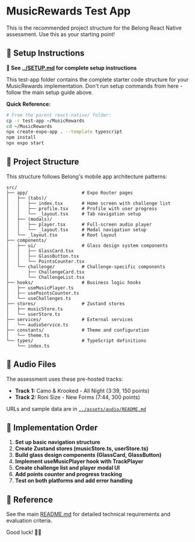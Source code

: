 # MusicRewards Test App

This is the recommended project structure for the Belong React Native assessment. Use this as your starting point!

## 🚀 Setup Instructions

**📖 See [../SETUP.md](../SETUP.md) for complete setup instructions**

This test-app folder contains the complete starter code structure for your MusicRewards implementation. Don't run setup commands from here - follow the main setup guide above.

**Quick Reference:**
```bash
# From the parent react-native/ folder:
cp -r test-app ~/MusicRewards
cd ~/MusicRewards
npx create-expo-app . --template typescript
npm install
npx expo start
```

## 📁 Project Structure

This structure follows Belong's mobile app architecture patterns:

```
src/
├── app/                    # Expo Router pages
│   ├── (tabs)/
│   │   ├── index.tsx       # Home screen with challenge list
│   │   ├── profile.tsx     # Profile with user progress
│   │   └── _layout.tsx     # Tab navigation setup
│   ├── (modals)/
│   │   ├── player.tsx      # Full-screen audio player
│   │   └── _layout.tsx     # Modal navigation setup
│   └── _layout.tsx         # Root layout
├── components/
│   ├── ui/                 # Glass design system components
│   │   ├── GlassCard.tsx
│   │   ├── GlassButton.tsx
│   │   └── PointsCounter.tsx
│   └── challenge/          # Challenge-specific components
│       ├── ChallengeCard.tsx
│       └── ChallengeList.tsx
├── hooks/                  # Business logic hooks
│   ├── useMusicPlayer.ts
│   ├── usePointsCounter.ts
│   └── useChallenges.ts
├── stores/                 # Zustand stores
│   ├── musicStore.ts
│   └── userStore.ts
├── services/               # External services
│   └── audioService.ts
├── constants/              # Theme and configuration
│   └── theme.ts
└── types/                  # TypeScript definitions
    └── index.ts
```

## 🎵 Audio Files

The assessment uses these pre-hosted tracks:
- **Track 1:** Camo & Krooked - All Night (3:39, 150 points)
- **Track 2:** Roni Size - New Forms (7:44, 300 points)

URLs and sample data are in [`../assets/audio/README.md`](../assets/audio/README.md)

## 🎯 Implementation Order

1. **Set up basic navigation structure**
2. **Create Zustand stores (musicStore.ts, userStore.ts)**
3. **Build glass design components (GlassCard, GlassButton)**
4. **Implement useMusicPlayer hook with TrackPlayer**
5. **Create challenge list and player modal UI**
6. **Add points counter and progress tracking**
7. **Test on both platforms and add error handling**

## 📖 Reference

See the main [README.md](../README.md) for detailed technical requirements and evaluation criteria.

Good luck! 🚀🎵
